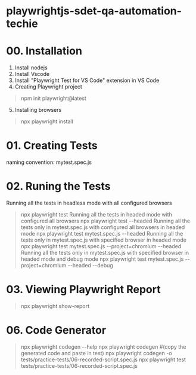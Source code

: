 # playwrightjs-sdet-qa-automation-techie

# 00. Installation
1. Install nodejs
2. Install Vscode
3. Install "Playwright Test for VS Code" extension in VS Code
4. Creating Playwright project
> npm init playwright@latest
5. Installing browsers
> npx playwright install

# 01. Creating Tests
naming convention: mytest.spec.js

# 02. Runing the Tests
Running all the tests in headless mode with all configured  browsers
> npx playwright test
Running all the tests in headed mode with configured all browsers
> npx playwright test --headed
Running all the tests only in mytest.spec.js with configured all browsers in headed mode
> npx playwright test mytest.spec.js --headed
Running all the tests only in mytest.spec.js with specified browser in headed mode
> npx playwright test mytest.spec.js --project=chromium --headed
Running all the tests only in mytest.spec.js with specified browser in headed mode and debug mode
> npx playwright test mytest.spec.js --project=chromium --headed --debug

# 03. Viewing Playwright Report
> npx playwright show-report

# 06. Code Generator
> npx playwright codegen --help
> npx playwright codegen   #(copy the generated code and paste in test)
> npx playwright codegen -o tests/practice-tests/06-recorded-script.spec.js
> npx playwright test tests/practice-tests/06-recorded-script.spec.js

